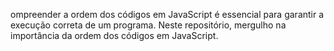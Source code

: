 ompreender a ordem dos códigos em JavaScript é essencial para garantir a execução correta de um programa. Neste repositório, mergulho na importância da ordem dos códigos em JavaScript. 